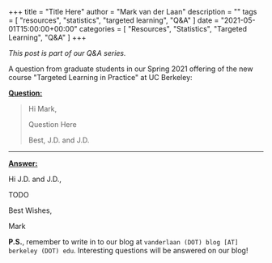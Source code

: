 +++
title = "Title Here"
author = "Mark van der Laan"
description = ""
tags = [
    "resources",
    "statistics",
    "targeted learning",
    "Q&A"
]
date = "2021-05-01T15:00:00+00:00"
categories = [
    "Resources",
    "Statistics",
    "Targeted Learning",
    "Q&A"
]
+++

_This post is part of our Q&A series._

A question from graduate students in our Spring 2021 offering of the new course
"Targeted Learning in Practice" at UC Berkeley:

<u>**Question:**</u>

> Hi Mark,
>
> Question Here
>
> Best,
> J.D. and J.D.

---

<u>**Answer:**</u>

Hi J.D. and J.D.,

TODO

Best Wishes,

Mark

__P.S.__, remember to write in to our blog at `vanderlaan (DOT) blog [AT]
berkeley (DOT) edu`. Interesting questions will be answered on our blog!


